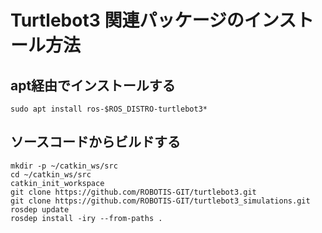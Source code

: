 # Turtlebot3 関連パッケージのインストール方法

## apt経由でインストールする
```
sudo apt install ros-$ROS_DISTRO-turtlebot3*
```

## ソースコードからビルドする

```
mkdir -p ~/catkin_ws/src
cd ~/catkin_ws/src
catkin_init_workspace
git clone https://github.com/ROBOTIS-GIT/turtlebot3.git
git clone https://github.com/ROBOTIS-GIT/turtlebot3_simulations.git
rosdep update
rosdep install -iry --from-paths .
```